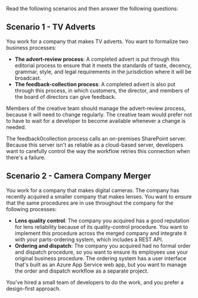 Read the following scenarios and then answer the following questions:

## Scenario 1 - TV Adverts

You work for a company that makes TV adverts. You want to formalize two business processes:

- **The advert-review process**: A completed advert is put through this editorial process to ensure that it meets the standards of taste, decency, grammar, style, and legal requirements in the jurisdiction where it will be broadcast.
- **The feedback-collection process**: A completed advert is also put through this process, in which customers, the director, and members of the board of directors can give feedback.

Members of the creative team should manage the advert-review process, because it will need to change regularly. The creative team would prefer not to have to wait for a developer to become available whenever a change is needed.

The feedback0collection process calls an on-premises SharePoint server. Because this server isn't as reliable as a cloud-based server, developers want to carefully control the way the workflow retries this connection when there's a failure.

## Scenario 2 - Camera Company Merger

You work for a company that makes digital cameras. The company has recently acquired a smaller company that makes lenses. You want to ensure that the same procedures are in use throughout the company for the following processes:

- **Lens quality control**: The company you acquired has a good reputation for lens reliability because of its quality-control procedure. You want to implement this procedure across the merged company and integrate it with your parts-ordering system, which includes a REST API.
- **Ordering and dispatch**: The company you acquired had no formal order and dispatch procedure, so you want to ensure its employees use your original business procedure. The ordering system has a user interface that's built as an Azure App Service web app, but you want to manage the order and dispatch workflow as a separate project.

You've hired a small team of developers to do the work, and you prefer a design-first approach.
